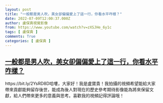```yaml
---
layout: post
title: "一般都是男人吹，美女卻偏偏愛上了這一行，你看水平咋樣？"
date: 2022-07-09T12:00:37.000Z
author: 盧保貴視覺影像
from: https://www.youtube.com/watch?v=zXSJHe_6y1c
tags: [ 盧保貴 ]
comments: True
categories: [ 盧保貴 ]
---
```

<!--1657368037000-->
[一般都是男人吹，美女卻偏偏愛上了這一行，你看水平咋樣？](https://www.youtube.com/watch?v=zXSJHe_6y1c)
------

<div>
https://bit.ly/2YsRD8D哈嘍，大家好！我是盧寶貴！我拍攝的視頻希望能給大家帶來貢獻能夠留存後世，能成為後人對現在的歷史參考期待影像能為將來保留文獻，給人們帶來更多的意義與思考。喜歡我的視頻記得評論哦！
</div>
